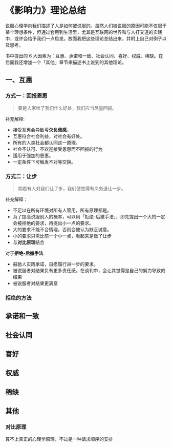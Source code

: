 # 《影响力》理论总结

说服心理学向我们描述了人是如何被说服的。虽然人们被说服的原因可能不仅限于某个理想条件，但通过套用到生活里，尤其是互联网的世界和与人打交道的实践中，或许会给予我们一点启发。故而我把这些理论总结出来，并附上自己对例子以及思考。

书中提出的 6 大因素为：互惠、承诺和一致、社会认同、喜好、权威、稀缺。在后面我还增加一个「其他」章节来描述书上说到的其他理论。



## 一、互惠

### 方式一：回报恩惠

> 要是人家给了我们什么好处，我们应当尽量回报。

补充解释:

- 接受互惠会导致**亏欠负债感**。
- 互惠符合社会利益，对社会有好处。
- 所有的人类社会都认同这一原理。
- 社会不认可、不欢迎接受恩惠而不回报的行为
- 适用于强加的恩惠。
- 一定条件下可触发不对等交换。

### 方式二：让步

> 倘若有人对我们让了步，我们便觉得有义务退让一步。

补充解释：

- 不足以在所有环境对所有人管用，所有原理都是。
- 为了提高说服别人的概率，可以用「拒绝-后撤手法」，即先提出一个大的一定会被拒绝的要求，再提出小一点的要求。
- 大的要求不能不合情理，否则会被认为缺乏诚意。
- 小的要求只需比前一个小一点，看起来是做了让步
- 与**对比原理**结合

对于**拒绝-后撤手法**
- 鼓励人实践承诺，自愿履行进一步的要求。
- 被说服者对结果负有更多责任感，在谈判中，会让其觉得是自己的努力导致的结果
- 被说服者对结果更满意

### 拒绝的方法



## 承诺和一致



## 社会认同



## 喜好



## 权威



## 稀缺



## 其他

### 对比原理

算不上真正的心理学原理，不过是一种请求顺序的安排